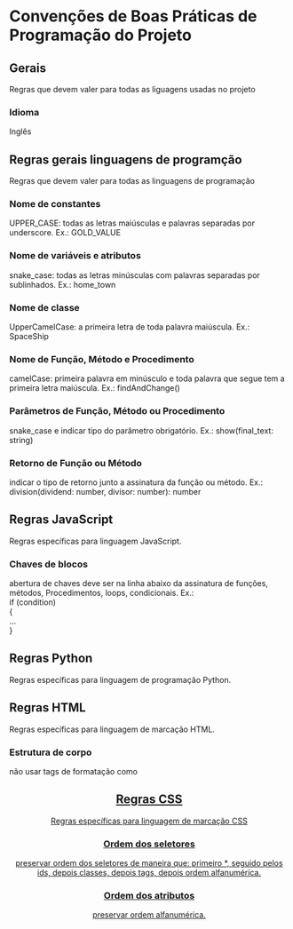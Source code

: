
# Convenções de Boas Práticas de Programação do Projeto

## Gerais
Regras que devem valer para todas as liguagens usadas no projeto

### Idioma
Inglês

## Regras gerais linguagens de programção

Regras que devem valer para todas as linguagens de programação

### Nome de constantes
UPPER_CASE: todas as letras maiúsculas e palavras separadas por underscore. Ex.: GOLD_VALUE

### Nome de variáveis e atributos
snake_case: todas as letras minúsculas com palavras separadas por sublinhados. Ex.: home_town

### Nome de classe
UpperCamelCase: a primeira letra de toda palavra maiúscula. Ex.: SpaceShip

### Nome de Função, Método e Procedimento
camelCase: primeira palavra em minúsculo e toda palavra que segue tem a primeira letra maiúscula. Ex.: findAndChange()

### Parâmetros de Função, Método ou Procedimento
snake_case e indicar tipo do parâmetro obrigatório. Ex.: show(final_text: string)

### Retorno de Função ou Método
indicar o tipo de retorno junto a assinatura da função ou método. Ex.: division(dividend: number, divisor: number): number

## Regras JavaScript
Regras específicas para linguagem JavaScript.

### Chaves de blocos
abertura de chaves deve ser na linha abaixo da assinatura de funções, métodos, Procedimentos, loops, condicionais. Ex.:  
if (condition)  
{  
...  
}

## Regras Python
Regras específicas para linguagem de programação Python.

## Regras HTML
Regras específicas para linguagem de marcação HTML.

### Estrutura de corpo
não usar tags de formatação como <br> <center> <u>

## Regras CSS
Regras específicas para linguagem de marcação CSS

### Ordem dos seletores
preservar ordem dos seletores de maneira que: primeiro \*, seguido pelos ids, depois classes, depois tags, depois ordem alfanumérica.

### Ordem dos atributos
preservar ordem alfanumérica.
